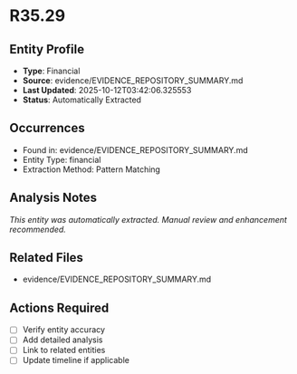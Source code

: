 # R35.29

## Entity Profile
- **Type**: Financial
- **Source**: evidence/EVIDENCE_REPOSITORY_SUMMARY.md
- **Last Updated**: 2025-10-12T03:42:06.325553
- **Status**: Automatically Extracted

## Occurrences
- Found in: evidence/EVIDENCE_REPOSITORY_SUMMARY.md
- Entity Type: financial
- Extraction Method: Pattern Matching

## Analysis Notes
*This entity was automatically extracted. Manual review and enhancement recommended.*

## Related Files
- evidence/EVIDENCE_REPOSITORY_SUMMARY.md

## Actions Required
- [ ] Verify entity accuracy
- [ ] Add detailed analysis
- [ ] Link to related entities
- [ ] Update timeline if applicable
